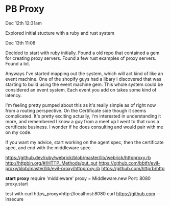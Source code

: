 # PB Proxy

Dec 12th 12:31am

Explored initial stucture with a ruby and rust system

Dec 13th 11:08

Decided to start with ruby initially. Found a old repo that contained a gem for creating proxy servers. Found a few rust examples of proxy servers. Found a lot.

Anyways I've started mapping out the system, which will act
kind of like an event machine. One of the shopify guys had a libary i discovered that was starting to build using the event machine gem. This whole system could be considered an event system. Each event you add on takes some kind of latency.

I'm feeling pretty pumped about this as it's really simple as of right now from a routing perspective. On the Certificate side though it seems complicated. It's pretty exciting actually, I'm interested in understanding it more, and remembered I know a guy from a meet up I went to that runs a certificate business. I wonder if he does consulting and would pair with me on my code.

If you want my advice, start working on the agent spec, then the certificate spec, and end with the middleware spec.

https://github.dev/ruby/webrick/blob/master/lib/webrick/httpproxy.rb
http://httpbin.org/#/HTTP_Methods/put_put
https://github.com/bbtfr/evil-proxy/blob/master/lib/evil-proxy/httpproxy.rb
https://github.com/httprb/http

**start proxy**
require 'middleware'
proxy = Middleware.new Port: 8080
proxy.start

test with curl
https_proxy=http://localhost:8080 curl https://github.com --insecure
